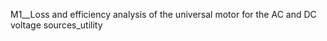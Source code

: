  M1__Loss and efficiency analysis of the universal motor for the AC and DC voltage sources_utility

